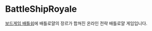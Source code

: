 # BattleShipRoyale

[보드게임 배틀쉽](https://namu.wiki/w/%EB%B0%B0%ED%8B%80%EC%89%BD)에 배틀로얄의 장르가 합쳐진 온라인 전략 배틀로얄 게임입니다.
